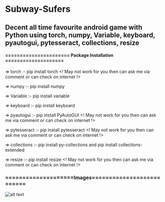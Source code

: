 # Subway-Sufers

## Decent all time favourite android game with Python using torch, numpy, Variable, keyboard, pyautogui, pytesseract, collections, resize 

#### ====================== Package Installation ====================

=> torch :- pip install torch             <! May not work for you then can ask me via comment or can check on internet !>

=> numpy :- pip install numpy

=> Variable :- pip install variable

=> keyboard :- pip install keyboard

=> pyautogui :- pip install PyAutoGUI     <! May not work for you then can ask me via comment or can check on internet !>

=> pytesseract :- pip install pytesseract <! May not work for you then can ask me via comment or can check on internet !>

=> collections :- pip install py-collections and pip install collections-extended

=> resize :- pip install resize           <! May not work for you then can ask me via comment or can check on internet !> 

### ====================Images==========================

![alt text]()
